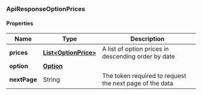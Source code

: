 
[//]: # (CLASS:ApiResponseOptionPrices)

[//]: # (KIND:object)

### ApiResponseOptionPrices

#### Properties

[//]: # (START_DEFINITION)

Name | Type | Description
------------ | ------------- | -------------
**prices** | [**List&lt;OptionPrice&gt;**](OptionPrice.md) | A list of option prices in descending order by date &nbsp;
**option** | [**Option**](Option.md) |  &nbsp;
**nextPage** | String | The token required to request the next page of the data &nbsp;

[//]: # (END_DEFINITION)


[//]: # (CONTAINED_CLASS:OptionPrice)


[//]: # (CONTAINED_CLASS:Option)





